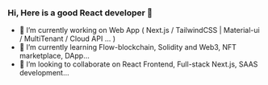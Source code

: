 ### Hi, Here is a good React developer 👋

- 🔭 I’m currently working on Web App ( Next.js / TailwindCSS | Material-ui / MultiTenant / Cloud API ... )
- 🌱 I’m currently learning Flow-blockchain, Solidity and Web3, NFT marketplace, DApp...
- 👯 I’m looking to collaborate on React Frontend, Full-stack Next.js, SAAS development...



<!--
Here are some ideas to get you started:

- 🔭 I’m currently working on ...
- 🌱 I’m currently learning ...
- 👯 I’m looking to collaborate on ...
- 🤔 I’m looking for help with ...
- 💬 Ask me about ...
- 📫 How to reach me: ...
- 😄 Pronouns: ...
- ⚡ Fun fact: ...
-->
